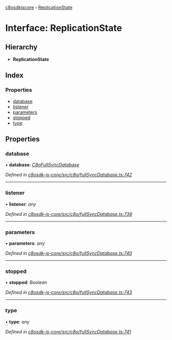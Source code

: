 [c8osdkjscore](../README.md) › [ReplicationState](replicationstate.md)

# Interface: ReplicationState

## Hierarchy

* **ReplicationState**

## Index

### Properties

* [database](replicationstate.md#database)
* [listener](replicationstate.md#listener)
* [parameters](replicationstate.md#parameters)
* [stopped](replicationstate.md#stopped)
* [type](replicationstate.md#type)

## Properties

###  database

• **database**: *[C8oFullSyncDatabase](../classes/c8ofullsyncdatabase.md)*

*Defined in [c8osdk-js-core/src/c8o/fullSyncDatabase.ts:742](https://github.com/convertigo/c8osdk-angular/blob/5eefa5e/src/c8o/fullSyncDatabase.ts#L742)*

___

###  listener

• **listener**: *any*

*Defined in [c8osdk-js-core/src/c8o/fullSyncDatabase.ts:739](https://github.com/convertigo/c8osdk-angular/blob/5eefa5e/src/c8o/fullSyncDatabase.ts#L739)*

___

###  parameters

• **parameters**: *any*

*Defined in [c8osdk-js-core/src/c8o/fullSyncDatabase.ts:740](https://github.com/convertigo/c8osdk-angular/blob/5eefa5e/src/c8o/fullSyncDatabase.ts#L740)*

___

###  stopped

• **stopped**: *Boolean*

*Defined in [c8osdk-js-core/src/c8o/fullSyncDatabase.ts:743](https://github.com/convertigo/c8osdk-angular/blob/5eefa5e/src/c8o/fullSyncDatabase.ts#L743)*

___

###  type

• **type**: *any*

*Defined in [c8osdk-js-core/src/c8o/fullSyncDatabase.ts:741](https://github.com/convertigo/c8osdk-angular/blob/5eefa5e/src/c8o/fullSyncDatabase.ts#L741)*

